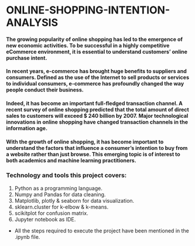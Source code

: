 # ONLINE-SHOPPING-INTENTION-ANALYSIS
#### The growing popularity of online shopping has led to the emergence of new economic activities. To be successful in a highly competitive eCommerce environment, it is essential to understand customers’ online purchase intent.
#### In recent years, e-commerce has brought huge benefits to suppliers and consumers. Defined as the use of the Internet to sell products or services to individual consumers, e-commerce has profoundly changed the way people conduct their business.
#### Indeed, it has become an important full-fledged transaction channel. A recent survey of online shopping predicted that the total amount of direct sales to customers will exceed $ 240 billion by 2007. Major technological innovations in online shopping have changed transaction channels in the information age.
#### With the growth of online shopping, it has become important to understand the factors that influence a consumer’s intention to buy from a website rather than just browse. This emerging topic is of interest to both academics and machine learning practitioners.
### Technology and tools this project covers:
1. Python as a programming language.
2. Numpy and Pandas for data cleaning.
3. Matplotlib, plotly & seaborn for data visualization.
4. sklearn.cluster for k-elbow & k-means.
5. scikitplot for confusion matrix.
6. Jupyter notebook as IDE.
* All the steps required to execute the project have been mentioned in the .ipynb file.
